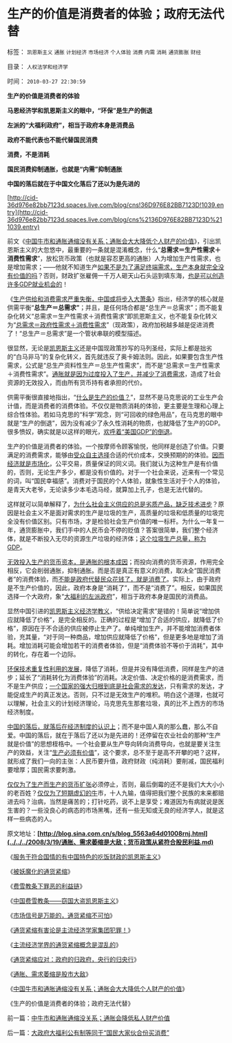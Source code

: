 # 生产的价值是消费者的体验；政府无法代替

标签： `凯恩斯主义` `通胀` `计划经济` `市场经济` `个人体验` `消费` `内需` `消耗` `通货膨胀` `财经` 

目录： `人权法学和经济学`

时间： `2010-03-27 22:30:59`

**生产的价值是消费者的体验**

**马恩经济学和凯恩斯主义的眼中，“环保”是生产的倒退**

**左派的“大福利政府”，相当于政府本身是消费品**

**政府不能代表也不能代替国民消费**

**消费，不是消耗**

**国民消费抑制通胀，也就是“内需”抑制通胀**

**中国的落后就在于中国文化落后了还以为是先进的**

[http://cid-36d976e82bb7123d.spaces.live.com/blog/cns!36D976E82BB7123D!1039.entry](http://cid-36d976e82bb7123d.spaces.live.com/blog/cns%2136D976E82BB7123D%211039.entry)

前文《[中国牛市和通胀通缩没有关系；通胀会大大降低个人财产的价值](../../../2010/3/27/中牛市和通胀通缩没关系；通胀会降低私人财产价值.md)》，引出凯恩斯主义的大忽悠中，最重要的一条就是混淆概念，什么“**总需求＝生产性需求＋消费性需求**”，放松货币政策（也就是容忍更高的通胀）人为增加生产性需求，也是增加需求；——他就不知道生产[如果不是为了满足终端需求，生产本身就完全没有价值的吗](../../../2008/7/26/什么是生产的价值？揭示《资本论》的关键性错误.md)？否则，财政扩张雇佣一千万人砸天山石头运到填东海，[也是可以创造许多GDP就业机会的](../../../2008/11/11/计划经济调用通货膨胀：政府的成本有意义吗？.md)！

《[生产供给和消费需求严重失衡，中国或将步入大萧条](http://darthvad.blog.163.com/blog/static/5339947020094100020525/)》指出，经济学的核心就是供需平衡“**总生产＝总需求”**；并且，是任何场合都是“总生产＝总需求”；而不能复杂化转义“总需求＝生产性需求＋消费性需求”即凯恩斯主义，也不能复杂化转义为“[总需求＝政府性需求＋消费性需求](../../../2008/8/25/价值守恒定律：交换决定价值，政府采购与泡沫GDP.md)”（现政策），政府加税越多越是促进消费了！“总生产＝总需求”是一个管状串联的模型描述。

很显然，无论是[凯恩斯主义](../../../2010/2/7/有中国特色的凯恩斯主义.md)还是中国现政策抄写的马列圣经，实际上都是拙劣的“白马非马”的复杂化转义，首先就违反了奥卡姆法则。因此，如果要包含生产性需求，公式是“总生产资料性生产＝总生产性需求”，而不是“总需求＝生产性需求＋消费性需求”。[通胀就是因为过度投入了生产，并减少了消费需求](../../../2009/12/7/谈产能过剩不可能有通货膨胀的谬论.md)，造成了社会资源的无效投入，而由所有货币持有者承担的代价。

供需平衡很直接地指出，“[什么是生产的价值？](%E4%BA%BA%E5%8F%A3%E6%98%AF%E8%B4%9F%E6%8B%85%E5%90%97%EF%BC%9F%E4%BB%80%E4%B9%88%E6%98%AF%E7%94%9F%E4%BA%A7%E7%9A%84%E4%BB%B7%E5%80%BC%EF%BC%9F)”，显然不是马克思说的工业生产会计值，而是消费者的消费体验。不仅仅是物质消耗的体验，更主要是生理和心理上综合性体验。若如马克思的“科学”观念，则“可回收的绿色用品”，在马克思的眼中就是“生产的倒退”，因为没有减少了永久性消耗的物质，也就降低了生产的GDP。很多愤奴，确实就是以这样的眼光，[欢呼着“美国GDP”的倒退](../../../2009/12/28/“生产倒退”可能社会进步.md)。

生产的价值是消费者的体验。一个按摩师令顾客愉悦，他同样是创造了价值。只要满足的消费需求，能够由[受众自主选择](http://darthvad.blog.sohu.com/132102970.html)合适的代价成本，交换预期的的体验。[因而经济就是市场化](../../../2009/12/18/交换创造价值决定了“市场才是经济”.md)，公平交易，质量保证的同义词。我们就认为这种生产是有价值的，否则，无论生产多少，都是没有价值的。对于一个社会来说，近来有一个常见的词，叫“国民幸福感”。消费对于国民的个人体验，就象性生活对于个人的体验，是青天大老爷，无论读多少本毛选马经，就算加上孔子，也是无法代替的。

这样就可以简单解释了，[为什么社会主义供应的总是劣质产品，缺乏技术进步](../../../2009/2/17/有内需没垄断就会有先进技术.md)？原因是社会主义不是面对需求的生产是垃圾的生产，高质量的垃圾和低质量的垃圾完全没有价值区别。只有市场，才是检验社会生产价值的唯一标杆。为什么一年复一年，通货膨胀中，我们手中的人民币会不停的贬值？答案很简单，我们整个经济体，就是不断投入无尽的资源生产垃圾的经济体；[这个垃圾生产总量，称为GDP](../../../2008/11/11/计划经济调用通货膨胀：政府的成本有意义吗？.md)。

[无效投入生产的货币资本，是通胀的根本成因](../../../2009/12/7/谈产能过剩不可能有通货膨胀的谬论.md)；而投向消费的货币资源，作用完全相反，它会削弱通胀，抑制通胀。而是否是真正有意义的消费，取决全“国民消费者”的消费体验，而[不能是政府代替民众花钱了，就是消费了](../../../2008/11/11/计划经济调用通货膨胀：政府的成本有意义吗？.md)。实际上，由于政府是不生产价值的，因此，政府本身是“消耗了”，而不是“消费了”。相反，如果国民选择一个大政府，象“[大福利的左派政府](../../../2009/11/15/民主“主义”乌托邦和北欧社会主义.md)”，相当于政府本身是国民的消费品。

显然中国引进的[凯恩斯主义经济学教义](../../../2009/9/20/埋葬凯恩斯主义专题文章集.md)，“供给决定需求”是错的！简单说“增加供应就降低了价格”，是完全相反的。正确的过程是“增加了合适的供应，就降低了价格”，原因在于不合适的供应被停止生产了。单纯增加生产，并不能增加消费者体验，充其量，“对于同一种商品，增加供应就降低了价格”，但是更多地是增加了消耗。增加消耗可能会增加若干的消费者体验，但是“消费体验不等价于消耗”，其中的转化，存在着一个边际。

[环保技术重复性利用的发展](../../../2009/9/16/绿色的社会发展就是私有制让老百姓富起来！.md)，降低了消耗，但是并没有降低消费，同样是生产的进步；延长了“消耗转化为消费体验”的消耗。决定价值、决定价格的是消费需求，而不是生产供应；[一个国家的强大归根到底是社会需求的发达](../../../2008/7/12/价值守恒定律：只有市场经济才能救中国!.md)，只有需求的发达，才能促成生产的真正发达。否则，只不过是无效生产的堆积。明白这个道理，也就可以理解，社会主义的计划经济理论，马克思先生那套垃圾，真的比不上西方的市场经济制度。

[中国的落后，就落后在经济制度的认识上](../../../2009/1/22/计划经济和市场经济中的生产者角色差异.md)；而不是中国人真的那么蠢，那么不自爱。中国的落后，就在于落后了还以为是先进的！还停留在农业社会的那种“生产就是价值”的思想桎梏中。一个社会要从生产导向转向消费导向，也就是要关注生产的效益，关注“[生产必须有价值](../../../2008/7/6/什么是社会生产的价值？什么是GDP？.md)”，这个要求，总不至于是高不开攀的吧？这样，就形成了我们一向的主张：人民币要升值，政府财政（纯消耗）要削减，国民福利要增厚；国民需求要刺激。

[仅仅为了生产而生产的货币扩张](../../../2010/3/25/炒股风险大，不炒股风险更大.md)必须停止，否则，最后倒霉的还不是我们大大小小的老百姓？[仅仅为了短期虚幻的牛](../../../2010/3/25/政策面利好其实是一个反向指标.md)市，十人九输，值得把我们整个民族的末来都赔进去吗？治病，当然是痛苦的；打针吃药，说不上是享受；难道因为有病就说是医生害的？一些没良心的病态的市场黑嘴，还有一些无知或无良的经济学人，就是这样一些病态的人。

原文地址：**[http://blog.sina.com.cn/s/blog_5563a64d01008rnj.html](../../../2008/3/19/通胀、需求萎缩是大敌；货币政策从紧符合股民利益.md)**

《[服务于符合国情的有中国特色的吃饭财政的凯恩斯主义](http://blog.sina.com.cn/s/blog_5563a64d0100cinq.html)》

《[被妖魔化的通货紧缩](../../../2009/4/19/被妖魔化的通货紧缩.md)》

《[费雪教条下罪恶的利益链](../../../2009/4/22/费雪教条之通货紧缩有害论背后的资产利益链.md)》

《[中国费雪教条——窃国大盗凯恩斯主义](../../../2009/4/24/费雪教条和凯恩斯主义.md)》

《[市场信号是万能的，通货紧缩不可怕](../../../2009/4/26/市场信号是万能的，通货紧缩不可怕.md)》

《[通货紧缩有害论是主流经济学家集团犯罪！](../../../2009/4/27/通货紧缩有害论和主流经济学家.md)》

《[主流经济学界的通货紧缩概念是混乱的](../../../2009/5/8/主流经济学界的通货紧缩概念是混乱的.md)》

《[通货紧缩应对：政府的归政府，央行的归央行](../../../2009/5/10/坚持市场经济思维看经济.md)》

《[通胀、需求萎缩是股市大敌](../../../2008/3/19/通胀、需求萎缩是大敌；货币政策从紧符合股民利益.md)》

《[中国牛市和通胀通缩没有关系；通胀会大大降低个人财产的价值](../../../2010/3/27/中牛市和通胀通缩没关系；通胀会降低私人财产价值.md)》

《生产的价值是消费者的体验；政府无法代替》



前一篇：[中牛市和通胀通缩没关系；通胀会降低私人财产价值](../../../2010/3/27/中牛市和通胀通缩没关系；通胀会降低私人财产价值.md)

后一篇：[大政府大福利公有制等同于“国民大家伙合份买消费”](../../../2010/3/28/大政府大福利公有制等同于“国民大家伙合份买消费”.md)